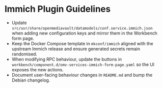 # Immich Plugin Guidelines

- Update `src/usr/share/openmediavault/datamodels/conf.service.immich.json` when
  adding new configuration keys and mirror them in the Workbench form page.
- Keep the Docker Compose template in `mkconf/immich` aligned with the upstream
  Immich release and ensure generated secrets remain randomised.
- When modifying RPC behaviour, update the buttons in
  `workbench/component.d/omv-services-immich-form-page.yaml` so the UI exposes
  the new actions.
- Document user-facing behaviour changes in `README.md` and bump the Debian
  changelog.
